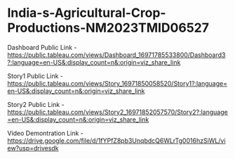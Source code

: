 # India-s-Agricultural-Crop-Productions-NM2023TMID06527


Dashboard Public Link - https://public.tableau.com/views/Dashboard_16971785533800/Dashboard3?:language=en-US&:display_count=n&:origin=viz_share_link

Story1 Public Link - https://public.tableau.com/views/Story_16971850058520/Story1?:language=en-US&:display_count=n&:origin=viz_share_link

Story2 Public Link - https://public.tableau.com/views/Story2_16971852057570/Story2?:language=en-US&:display_count=n&:origin=viz_share_link

Video Demontration Link - https://drive.google.com/file/d/1fYPfZ8pb3UnqbdcQ6WLrTg0016hzSiWL/view?usp=drivesdk
